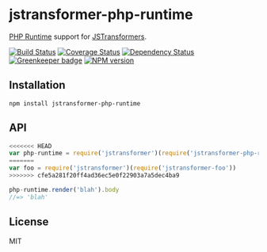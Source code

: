 # jstransformer-php-runtime

[PHP Runtime](https://github.com/glayzzle/php-runtime) support for [JSTransformers](http://github.com/jstransformers).

[![Build Status](https://img.shields.io/travis/jstransformers/jstransformer-php-runtime/master.svg)](https://travis-ci.org/jstransformers/jstransformer-php-runtime)
[![Coverage Status](https://img.shields.io/codecov/c/github/jstransformers/jstransformer-php-runtime/master.svg)](https://codecov.io/gh/jstransformers/jstransformer-php-runtime)
[![Dependency Status](https://img.shields.io/david/jstransformers/jstransformer-php-runtime/master.svg)](http://david-dm.org/jstransformers/jstransformer-php-runtime)
[![Greenkeeper badge](https://badges.greenkeeper.io/jstransformers/jstransformer-php-runtime.svg)](https://greenkeeper.io/)
[![NPM version](https://img.shields.io/npm/v/jstransformer-php-runtime.svg)](https://www.npmjs.org/package/jstransformer-php-runtime)

## Installation

    npm install jstransformer-php-runtime

## API

```js
<<<<<<< HEAD
var php-runtime = require('jstransformer')(require('jstransformer-php-runtime'));
=======
var foo = require('jstransformer')(require('jstransformer-foo'))
>>>>>>> cfe5a281f20ff4ad36ec5e0f22903a7a5dec4ba9

php-runtime.render('blah').body
//=> 'blah'
```

## License

MIT
